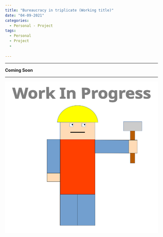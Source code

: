 ```yaml
---
title: "Bureaucracy in triplicate (Working title)"
date: "04-09-2021"
categories:
  - Personal - Project
tags:
  - Personal
  - Project
  - 

---
```


***

<strong>Coming Soon</strong>

***
<!--ETH-->

![WIP](/assets/images/common/WIP.png)